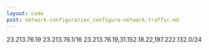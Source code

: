 ```yaml
---
layout: code
post: network-configuration_configure-network-traffic.md
---
```



23.213.76.19
23.213.76.1/16
23.213.76.19,31.152.18.22,197.222.132.0/24
